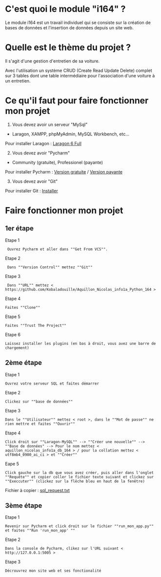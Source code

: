 # C'est quoi le module "i164" ?

Le module i164 est un travail individuel qui se consiste sur la création de bases de données et l'insertion de données depuis un site web.

# Quelle est le thème du projet ?

Il s'agit d'une gestion d'entretien de sa voiture.

Avec l'utilisation un système CRUD (Create Read Update Delete) complet sur 3 tables dont une table intermédiaire pour l'association d'une voiture à un entretien.

# Ce qu'il faut pour faire fonctionner mon projet 
1. Vous devez avoir un serveur "MySql"

- Laragon, XAMPP, phpMyAdmin, MySQL Workbench, etc...

Pour installer Laragon : [Laragon 6 Full](https://github.com/leokhoa/laragon/releases/download/6.0.0/laragon-wamp.exe)

2. Vous devez avoir "Pycharm"

- Community (gratuite), Professionel (payante)
 
Pour installer Pycharm : [Version gratuite](https://www.jetbrains.com/pycharm/download/download-thanks.html?platform=windows&code=PCC) / [Version payante](https://www.jetbrains.com/pycharm/download/download-thanks.html?platform=windows)

3. Vous devez avoir "Git" 

Pour installer Git : [Installer](https://gitforwindows.org/)

# Faire fonctionner mon projet
## 1er étape
Etape 1 

     Ouvrez Pycharm et aller dans ""Get From VCS"".
     
Etape 2

     Dans ""Version Control"" mettez ""Git""
     
Etape 3
        
     Dans ""URL"" mettez < https://github.com/Kobaladouille/Aquillon_Nicolas_info1a_Python_164 >
     
Etape 4 

    Faites ""Clone""
    
Etape 5 

    Faites ""Trust The Project""
    
Etape 6

    Laissez installer les plugins (en bas à droit, vous avez une barre de chargement)
    
## 2ème étape
Etape 1

    Ouvrez votre serveur SQL et faites démarrer 
 
Etape 2 
     
    Clickez sur ""base de données""
    
Etape 3
    
    Dans le ""Utilisateur"" mettez < root >, dans le ""Mot de passe"" ne rien mettre et faites ""Ouvrir""
    
Etape 4

    Click droit sur ""Laragon-MySQL"" --> ""Créer une nouvelle"" --> ""Base de données" --> Pour le nom mettez < aquillon_nicolas_info1a_db_164 > / pour la collation mettez < utf8mb4_0900_ai_ci > et ""Créer""
    
Eape 5 

    Click gauche sur la db que vous avez créer, puis aller dans l'onglet ""Requête"" et copier coller le fichier texte suivant et clickez sur ""Execcuter"" (clickez sur la flêche bleu en haut de la fenêtre)
Fichier à copier : [sql_request.txt](APP_FILMS_164/database/aquillon_nicolas_info1a_db_gihub_164.txt)

## 3ème étape
Etape 1
  
    Revenir sur Pycharm et click droit sur le fichier ""run_mon_app.py"" et faites ""Run 'run_mon_app' ""
    
Etape 2

    Dans la console de Pycharm, clikez sur l'URL suivant < http://127.0.0.1:5005 >
    
Etape 3 

    Décrouvrez mon site web et ses fonctionalité
    
     
     



